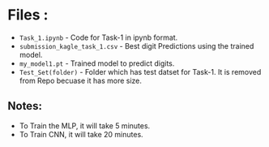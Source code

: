 # Files :

- `Task_1.ipynb` - Code for Task-1 in ipynb format.
- `submission_kagle_task_1.csv` - Best digit Predictions using the trained model.
- `my_model1.pt` - Trained model to predict digits.
- `Test_Set(folder)` - Folder which has test datset for Task-1. It is removed from Repo becuase it has more size.


## Notes: 
- To Train the MLP, it will take 5 minutes.
- To Train CNN, it will take 20 minutes.
